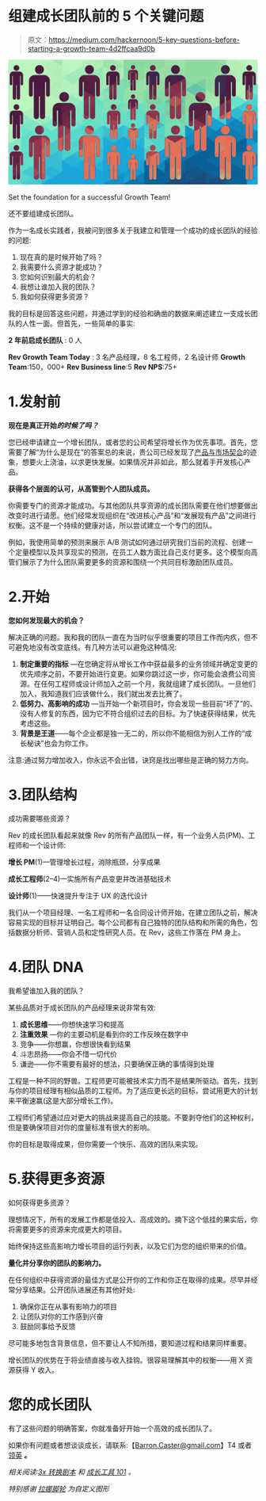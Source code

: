 # 组建成长团队前的 5 个关键问题

> 原文：<https://medium.com/hackernoon/5-key-questions-before-starting-a-growth-team-4d2ffcaa9d0b>

![](img/d70ad49f068a92338bd2a78ec5a62cd8.png)

Set the foundation for a successful Growth Team!

还不要组建成长团队。

作为一名成长实践者，我被问到很多关于我建立和管理一个成功的成长团队的经验的问题:

1.  现在真的是时候开始了吗？
2.  我需要什么资源才能成功？
3.  您如何识别最大的机会？
4.  我想让谁加入我的团队？
5.  我如何获得更多资源？

我的目标是回答这些问题，并通过学到的经验和确凿的数据来阐述建立一支成长团队的人性一面。但首先，一些简单的事实:

**2 年前启成长团队** : 0 人

**Rev Growth Team Today** : 3 名产品经理，8 名工程师，2 名设计师
**Growth Team**:150，000+
**Rev Business line**:5
**Rev NPS**:75+

# 1.发射前

**现在是真正开始*的时候了吗？***

您已经申请建立一个增长团队，或者您的公司希望将增长作为优先事项。首先，您需要了解“为什么是现在”的答案总的来说，贵公司已经发现了[产品与市场契合](https://en.wikipedia.org/wiki/Product/market_fit)的迹象，想要火上浇油，以求更快发展。如果情况并非如此，那么就着手开发核心产品。

**获得各个层面的认可，从高管到个人团队成员。**

你需要专门的资源才能成功。与其他团队共享资源的成长团队需要在他们想要做出改变时进行请愿。他们经常发现组织在“改进核心产品”和“发展现有产品”之间进行权衡。这不是一个持续的健康对话，所以尝试建立一个专门的团队。

例如，我使用简单的预测来展示 A/B 测试如何通过研究我们当前的流程、创建一个定量模型以及共享现实的预测，在员工人数方面比自己支付更多。这个模型向高管们展示了为什么团队需要更多的资源和围绕一个共同目标激励团队成员。

# 2.开始

**您如何发现最大的机会？**

解决正确的问题。我和我的团队一直在为当时似乎很重要的项目工作而内疚，但不可避免地没有改变底线。有几种方法可以避免这种情况:

1.  **制定重要的指标** —在您确定将从增长工作中获益最多的业务领域并确定变更的优先顺序之前，不要开始进行变更。如果你跳过这一步，你可能会浪费公司资源。在任何工程师或设计师加入之前一个月，我就组建了成长团队。一旦他们加入，我知道我们应该做什么，我们就出发去比赛了。
2.  **低努力、高影响的成功** —当开始一个新项目时，你会发现一些目前“坏了”的、没有人修复的东西，因为它不符合组织过去的目标。为了快速获得结果，优先考虑这些。
3.  **背景是王道**——每个企业都是独一无二的，所以你不能相信为别人工作的“成长秘诀”也会为你工作。

注意:通过努力增加收入，你永远不会出错，诀窍是找出哪些是正确的努力方向。

# 3.团队结构

成功需要哪些资源？

Rev 的成长团队看起来就像 Rev 的所有产品团队一样，有一个业务人员(PM)、工程师和一个设计师:

**增长 PM**(1)—管理增长过程，消除瓶颈，分享成果

**成长工程师**(2–4)—实施所有产品变更并改进基础技术

**设计师**(1)——快速提升专注于 UX 的迭代设计

我们从一个项目经理、一名工程师和一名合同设计师开始，在建立团队之前，解决容易实现的目标并证明自己。每个公司都有自己独特的团队结构和所需的角色，包括数据分析师、营销人员和定性研究人员。在 Rev，这些工作落在 PM 身上。

# 4.团队 DNA

我希望谁加入我的团队？

某些品质对于成长团队的产品经理来说非常有效:

1.  **成长思维**——你想快速学习和提高
2.  **注重效果** —你的主要动机是看到你的工作反映在数字中
3.  竞争——你想赢，你想很快看到结果
4.  斗志昂扬——你会不惜一切代价
5.  谦逊——你不需要有最好的想法，只要确保正确的事情得到处理

工程是一种不同的野兽。工程师更可能被技术实力而不是结果所驱动。首先，找到与你的项目经理有相似品质的工程师。为了适应更长远的目标，尝试用更大的计划来平衡速赢(这是大部分增长工作)。

工程师们希望通过应对更大的挑战来提高自己的技能。不要剥夺他们的这种权利，但是要确保项目对你的度量标准有很大的影响。

你的目标是取得成果，但你需要一个快乐、高效的团队来实现。

# 5.获得更多资源

如何获得更多资源？

理想情况下，所有的发展工作都是低投入、高成效的。摘下这个低挂的果实后，你将需要更多的资源来完成更大的项目。

始终保持这些高影响力增长项目的运行列表，以及它们为您的组织带来的价值。

**量化并分享你的团队的影响力。**

在任何组织中获得资源的最佳方式是公开你的工作和你正在取得的成果。尽早并经常分享结果。公开团队进展还有其他好处:

1.  确保你正在从事有影响力的项目
2.  让团队对你的工作感到兴奋
3.  鼓励同事给予反馈

尽可能多地包含背景信息，但不要让人不知所措，要知道过程和结果同样重要。

增长团队的优势在于将业绩直接与收入挂钩。很容易理解其中的权衡——用 X 资源获得 Y 收入。

# 您的成长团队

有了这些问题的明确答案，你就准备好开始一个高效的成长团队了。

如果你有问题或者想谈谈成长，请联系:【Barron.Caster@gmail.com】T4 或者[领英](https://www.linkedin.com/in/barroncaster) **。**

*相关阅读:*[*3x 转换剧本*](https://hackernoon.com/the-3x-conversion-playbook-3a9b954b937d) *和* [*成长工具 101*](https://hackernoon.com/growth-tools-101-with-6-conversion-examples-and-real-numbers-921d63436915) *。*

*特别感谢* [*拉娜脚轮*](https://www.lanacaster.com/) *为自定义图形*